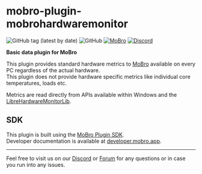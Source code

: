 # mobro-plugin-mobrohardwaremonitor

![GitHub tag (latest by date)](https://img.shields.io/github/v/tag/ModBros/mobro-plugin-mobrohardwaremonitor?label=version)
![GitHub](https://img.shields.io/github/license/ModBros/mobro-plugin-mobrohardwaremonitor)
[![MoBro](https://img.shields.io/badge/-MoBro-red.svg)](https://mobro.app)
[![Discord](https://img.shields.io/discord/620204412706750466.svg?color=7389D8&labelColor=6A7EC2&logo=discord&logoColor=ffffff&style=flat-square)](https://discord.com/invite/DSNX4ds)

**Basic data plugin for MoBro**

This plugin provides standard hardware metrics to [MoBro](https://mobro.app) available on every PC regardless of the
actual hardware.  
This plugin does not provide hardware specific metrics like individual core temperatures, loads etc.

Metrics are read directly from APIs available within Windows and
the [LibreHardwareMonitorLib](https://www.nuget.org/packages/LibreHardwareMonitorLib/).

## SDK

This plugin is built using the [MoBro Plugin SDK](https://github.com/ModBros/mobro-plugin-sdk).  
Developer documentation is available at [developer.mobro.app](https://developer.mobro.app).

---

Feel free to visit us on our [Discord](https://discord.com/invite/DSNX4ds) or [Forum](https://www.mod-bros.com/en/forum)
for any questions or in case you run into any issues.
